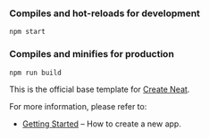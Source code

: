 ### Compiles and hot-reloads for development

```
npm start
```

### Compiles and minifies for production

```
npm run build
```

This is the official base template for [Create Neat](https://github.com/black/react-cli).

For more information, please refer to:

- [Getting Started](https://github.com/black/react-cli) – How to create a new app.